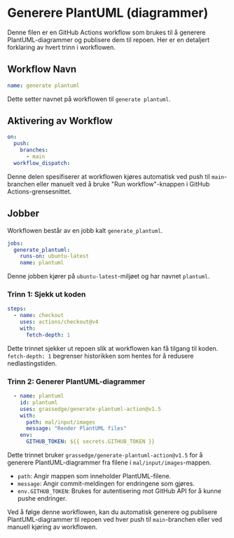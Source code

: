 # Generere PlantUML (diagrammer)

Denne filen er en GitHub Actions workflow som brukes til å generere PlantUML-diagrammer og publisere dem til repoen. Her er en detaljert forklaring av hvert trinn i workflowen.

## Workflow Navn

```yaml
name: generate plantuml
```

Dette setter navnet på workflowen til `generate plantuml`.

## Aktivering av Workflow

```yaml
on:
  push:
    branches:
      - main
  workflow_dispatch:
```

Denne delen spesifiserer at workflowen kjøres automatisk ved push til `main`-branchen eller manuelt ved å bruke "Run workflow"-knappen i GitHub Actions-grensesnittet.

## Jobber

Workflowen består av en jobb kalt `generate_plantuml`.

```yaml
jobs:
  generate_plantuml:
    runs-on: ubuntu-latest
    name: plantuml
```

Denne jobben kjører på `ubuntu-latest`-miljøet og har navnet `plantuml`.

### Trinn 1: Sjekk ut koden

```yaml
steps:
  - name: checkout
    uses: actions/checkout@v4
    with:
      fetch-depth: 1
```

Dette trinnet sjekker ut repoen slik at workflowen kan få tilgang til koden. `fetch-depth: 1` begrenser historikken som hentes for å redusere nedlastingstiden.

### Trinn 2: Generer PlantUML-diagrammer

```yaml
  - name: plantuml
    id: plantuml
    uses: grassedge/generate-plantuml-action@v1.5
    with:
      path: mal/input/images
      message: "Render PlantUML files"
    env:
      GITHUB_TOKEN: ${{ secrets.GITHUB_TOKEN }}
```

Dette trinnet bruker `grassedge/generate-plantuml-action@v1.5` for å generere PlantUML-diagrammer fra filene i `mal/input/images`-mappen. 
- `path`: Angir mappen som inneholder PlantUML-filene.
- `message`: Angir commit-meldingen for endringene som gjøres.
- `env.GITHUB_TOKEN`: Brukes for autentisering mot GitHub API for å kunne pushe endringer.

Ved å følge denne workflowen, kan du automatisk generere og publisere PlantUML-diagrammer til repoen ved hver push til `main`-branchen eller ved manuell kjøring av workflowen.
